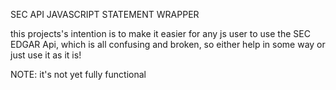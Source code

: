 SEC API JAVASCRIPT STATEMENT WRAPPER

this projects's intention is to make it easier for any js user to use
the SEC EDGAR Api, which is all confusing and broken, so either help in some way or
just use it as it is!

NOTE: it's not yet fully functional

